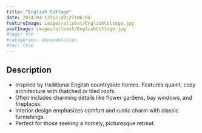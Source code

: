 ```yaml
---
title: "English Cottage"
date: 2024-04-13T12:49:27+06:00
featureImage: images/allpost/EnglishCottage.jpg
postImage: images/allpost/EnglishCottage.jpg
#tags: fun
#categories: documentation
#toc: true
---
```


## Description

- Inspired by traditional English countryside homes.
  Features quaint, cozy architecture with thatched or tiled roofs.
- Often includes charming details like flower gardens, bay windows, and fireplaces.
- Interior design emphasizes comfort and rustic charm with classic furnishings.
- Perfect for those seeking a homely, picturesque retreat.

